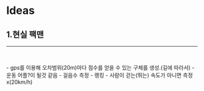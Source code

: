 # Ideas

  <h2>1.현실 팩맨</h2>
  <hr>
  <br>
  <p>
    - gps를 이용해 오차범위(20m)마다 점수를 얻을 수 있는 구체를 생성.(길에 따라서)
    - 운동 어플?이 될것 같음
    - 걸음수 측정
    - 랭킹
    - 사람이 걷는(뛰는) 속도가 아니면 측정x(20km/h)
  </p>
